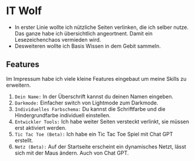 # IT Wolf

- In erster Linie wollte ich nützliche Seiten verlinken, die ich selber nutze. Das ganze habe ich übersichtlich angeortnent. Damit ein Lesezeichenchaos vermieden wird.
- Desweiteren wollte ich Basis Wissen in dem Gebit sammeln.


## Features

Im Impressum habe ich viele kleine Features eingebaut um meine Skills zu erweitern.

1. `Dein Name:` In der Überschrift kannst du deinen Namen eingeben.
2. `Darkmode:` Einfacher switch von Lightmode zum Darkmode.
3. `Individuelles Farbschema:` Du kannst die Schriftfarbe und die Hindergrundfarbe individuell einstellen.
4. `Entwickler Tools:` Ich habe weiter Seiten versteckt verlinkt, sie müssen erst aktiviert werden.
5. `Tic Tac Toe (Beta):` Ich habe ein Tic Tac Toe Spiel mit Chat GPT erstellt.
6. `Netz (Beta):` Auf der Startseite erscheint ein dynamisches Netzt, lässt sich mit der Maus ändern. Auch von Chat GPT.
   
